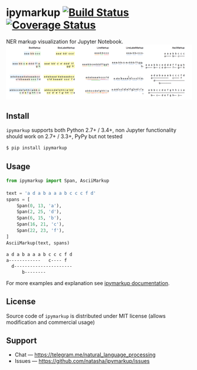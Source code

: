 # ipymarkup [![Build Status](https://travis-ci.org/natasha/ipymarkup.svg?branch=master)](https://travis-ci.org/natasha/ipymarkup) [![Coverage Status](https://coveralls.io/repos/github/natasha/ipymarkup/badge.svg?branch=master)](https://coveralls.io/github/natasha/ipymarkup?branch=master)

NER markup visualization for Jupyter Notebook. 
<img src="table.png"/>

## Install

`ipymarkup` supports both Python 2.7+ / 3.4+, non Jupyter functionality should work on 2.7+ / 3.3+, PyPy but not tested

```bash
$ pip install ipymarkup
```

## Usage

```python
from ipymarkup import Span, AsciiMarkup

text = 'a d a b a a a b c c c f d'
spans = [
    Span(0, 13, 'a'),
    Span(2, 25, 'd'),
    Span(6, 15, 'b'),
    Span(16, 21, 'c'),
    Span(22, 23, 'f'),
]
AsciiMarkup(text, spans)

```
```
a d a b a a a b c c c f d
a------------   c---- f  
  d----------------------
      b--------          
```


For more examples and explanation see [ipymarkup documentation](http://nbviewer.jupyter.org/github/natasha/ipymarkup/blob/master/docs.ipynb).

## License

Source code of `ipymarkup` is distributed under MIT license (allows modification and commercial usage)

## Support

- Chat — https://telegram.me/natural_language_processing
- Issues — https://github.com/natasha/ipymarkup/issues
